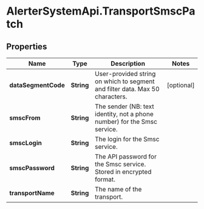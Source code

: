 # AlerterSystemApi.TransportSmscPatch

## Properties

Name | Type | Description | Notes
------------ | ------------- | ------------- | -------------
**dataSegmentCode** | **String** | User-provided string on which to segment and filter data. Max 50 characters. | [optional] 
**smscFrom** | **String** | The sender (NB: text identity, not a phone number) for the Smsc service. | 
**smscLogin** | **String** | The login for the Smsc service. | 
**smscPassword** | **String** | The API password for the Smsc service. Stored in encrypted format. | 
**transportName** | **String** | The name of the transport. | 


